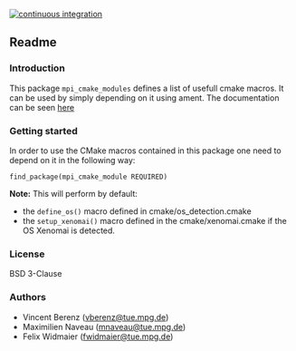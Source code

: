 [![continuous integration](https://raw.githubusercontent.com/MPI-IS-BambooAgent/sw_badges/master/badges/plans/corerobotics/tag.svg?sanitize=true)](url)

Readme
------

### Introduction

This package `mpi_cmake_modules` defines a list of usefull cmake macros.
It can be used by simply depending on it using ament.
The documentation can be seen [here](https://machines-in-motion.github.io/)

### Getting started

In order to use the CMake macros contained in this package one need to depend
on it in the following way:

    find_package(mpi_cmake_module REQUIRED)

**Note:** This will perform by default:
- the `define_os()` macro defined in cmake/os_detection.cmake
- the `setup_xenomai()` macro defined in the cmake/xenomai.cmake
  if the OS Xenomai is detected.

### License

BSD 3-Clause

### Authors

- Vincent Berenz (vberenz@tue.mpg.de)
- Maximilien Naveau (mnaveau@tue.mpg.de)
- Felix Widmaier (fwidmaier@tue.mpg.de)
